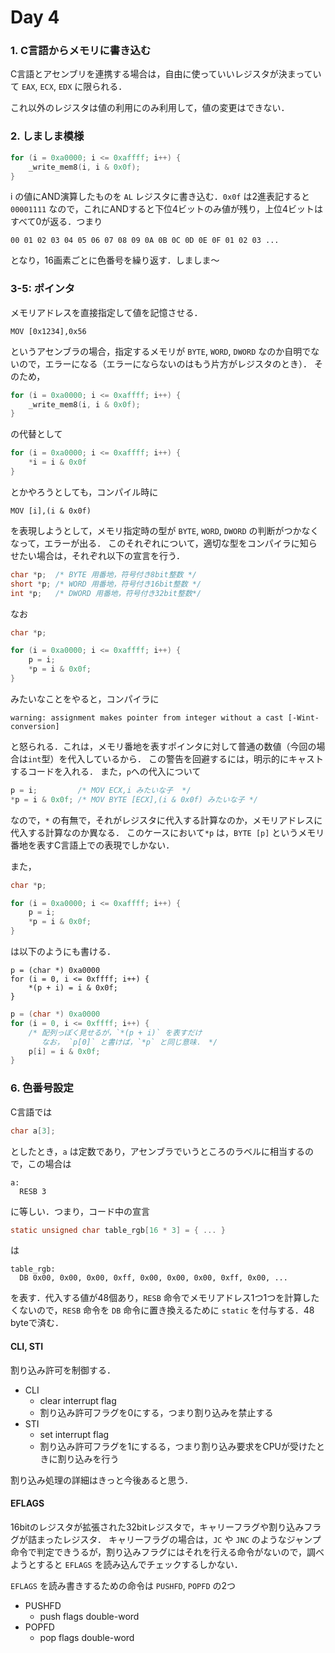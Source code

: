 # Day 4

### 1. C言語からメモリに書き込む
C言語とアセンブリを連携する場合は，自由に使っていいレジスタが決まっていて `EAX`, `ECX`, `EDX` に限られる．

これ以外のレジスタは値の利用にのみ利用して，値の変更はできない．

### 2. しましま模様

```c
for (i = 0xa0000; i <= 0xaffff; i++) {
    _write_mem8(i, i & 0x0f);
}
```

i の値にAND演算したものを `AL` レジスタに書き込む．`0x0f` は2進表記すると `00001111` なので，これにANDすると下位4ビットのみ値が残り，上位4ビットはすべて0が返る．つまり

```
00 01 02 03 04 05 06 07 08 09 0A 0B 0C 0D 0E 0F 01 02 03 ...
```

となり，16画素ごとに色番号を繰り返す．しましま〜

### 3-5: ポインタ

メモリアドレスを直接指定して値を記憶させる．

```
MOV [0x1234],0x56
```

というアセンブラの場合，指定するメモリが `BYTE`, `WORD`, `DWORD` なのか自明でないので，エラーになる（エラーにならないのはもう片方がレジスタのとき）．
そのため，

```c
for (i = 0xa0000; i <= 0xaffff; i++) {
    _write_mem8(i, i & 0x0f);
}
```

の代替として

```c
for (i = 0xa0000; i <= 0xaffff; i++) {
    *i = i & 0x0f
}
```

とかやろうとしても，コンパイル時に

```
MOV [i],(i & 0x0f)
```

を表現しようとして，メモリ指定時の型が `BYTE`, `WORD`, `DWORD` の判断がつかなくなって，エラーが出る．
このそれぞれについて，適切な型をコンパイラに知らせたい場合は，それぞれ以下の宣言を行う．

```c
char *p;  /* BYTE 用番地，符号付き8bit整数 */
short *p; /* WORD 用番地，符号付き16bit整数 */
int *p;   /* DWORD 用番地，符号付き32bit整数*/
```

なお

```c
char *p;

for (i = 0xa0000; i <= 0xaffff; i++) {
    p = i;
    *p = i & 0x0f;
}
```

みたいなことをやると，コンパイラに

```
warning: assignment makes pointer from integer without a cast [-Wint-conversion]
```

と怒られる．これは，メモリ番地を表すポインタに対して普通の数値（今回の場合は`int`型）を代入しているから．
この警告を回避するには，明示的にキャストするコードを入れる．
また，`p`への代入について

```c
p = i;         /* MOV ECX,i みたいな子  */
*p = i & 0x0f; /* MOV BYTE [ECX],(i & 0x0f) みたいな子 */
```

なので，`*` の有無で，それがレジスタに代入する計算なのか，メモリアドレスに代入する計算なのか異なる．
このケースにおいて`*p` は，`BYTE [p]` というメモリ番地を表すC言語上での表現でしかない．

また，

```c
char *p;

for (i = 0xa0000; i <= 0xaffff; i++) {
    p = i;
    *p = i & 0x0f;
}
```

は以下のようにも書ける．

```
p = (char *) 0xa0000
for (i = 0, i <= 0xffff; i++) {
    *(p + i) = i & 0x0f;
}
```

```c
p = (char *) 0xa0000
for (i = 0, i <= 0xffff; i++) {
    /* 配列っぽく見せるが，`*(p + i)` を表すだけ
       なお， `p[0]` と書けば，`*p` と同じ意味． */
    p[i] = i & 0x0f;
}
```

### 6. 色番号設定

C言語では

```c
char a[3];
```

としたとき，`a` は定数であり，アセンブラでいうところのラベルに相当するので，この場合は

```
a:
  RESB 3
```

に等しい．つまり，コード中の宣言

```c
static unsigned char table_rgb[16 * 3] = { ... }
```

は

```
table_rgb:
  DB 0x00, 0x00, 0x00, 0xff, 0x00, 0x00, 0x00, 0xff, 0x00, ...
```

を表す．代入する値が48個あり，`RESB` 命令でメモリアドレス1つ1つを計算したくないので，`RESB` 命令を `DB` 命令に置き換えるために `static` を付与する．48 byteで済む．

#### CLI, STI

割り込み許可を制御する．

* CLI
  * clear interrupt flag
  * 割り込み許可フラグを0にする，つまり割り込みを禁止する
* STI
  * set interrupt flag
  * 割り込み許可フラグを1にするる，つまり割り込み要求をCPUが受けたときに割り込みを行う

割り込み処理の詳細はきっと今後あると思う．

#### EFLAGS

16bitのレジスタが拡張された32bitレジスタで，キャリーフラグや割り込みフラグが詰まったレジスタ．
キャリーフラグの場合は，`JC` や `JNC` のようなジャンプ命令で判定できうるが，割り込みフラグにはそれを行える命令がないので，調べようとすると `EFLAGS` を読み込んでチェックするしかない．

`EFLAGS` を読み書きするための命令は `PUSHFD`, `POPFD` の2つ

* PUSHFD
  * push flags double-word
* POPFD
  * pop flags double-word
